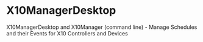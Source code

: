 # X10ManagerDesktop
X10ManagerDesktop and X10Manager (command line) - Manage Schedules and their Events for X10 Controllers and Devices
